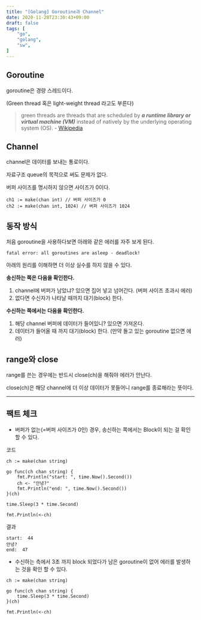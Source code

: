 ```yaml
---
title: "[Golang] Goroutine과 Channel"
date: 2020-11-28T23:30:43+09:00
draft: false
tags: [
    "go",
    "golang",
    "sw",
]
---
```

## Goroutine
goroutine은 경량 스레드이다.

(Green thread 혹은 light-weight thread 라고도 부른다)

> green threads are threads that are scheduled by ___a runtime library or virtual machine (VM)___ instead of natively by the underlying operating system (OS). - [Wikipedia](https://en.wikipedia.org/wiki/Green_threads)

## Channel
channel은 데이터를 보내는 통로이다.

자료구조 queue의 목적으로 써도 문제가 없다.

버퍼 사이즈를 명시하지 않으면 사이즈가 0이다.

    ch1 := make(chan int) // 버퍼 사이즈가 0
	ch2 := make(chan int, 1024) // 버퍼 사이즈가 1024


## 동작 방식
처음 goroutine을 사용하다보면 아래와 같은 에러를 자주 보게 된다.

    fatal error: all goroutines are asleep - deadlock!

아래의 원리를 이해하면 더 이상 실수를 하지 않을 수 있다.

**송신하는 쪽은 다음을 확인한다.**

1. channel에 버퍼가 남았냐? 있으면 집어 넣고 넘어간다. (버퍼 사이즈 초과시 에러)
2. 없다면 수신자가 나타날 때까지 대기(block) 한다.

**수신하는 쪽에서는 다음을 확인한다.**

1. 해당 channel 버퍼에 데이터가 들어있니? 있으면 가져온다.
2. 데이터가 들어올 때 까지 대기(block) 한다. (만약 돌고 있는 goroutine 없으면 에러)

## range와 close

range를 쓴는 경우에는 반드시 close(ch)을 해줘야 에러가 안난다.

close(ch)은 해당 channel에 더 이상 데이터가 못들어니 range를 종료해라는 뜻이다.

--- 
## 팩트 체크

- 버퍼가 없는(=버퍼 사이즈가 0인) 경우, 송신하는 쪽에서는 Block이 되는 걸 확인할 수 있다.

코드

	ch := make(chan string)

	go func(ch chan string) {
		fmt.Println("start: ", time.Now().Second())
		ch <- "안녕?"
		fmt.Println("end: ", time.Now().Second())
	}(ch)

	time.Sleep(3 * time.Second)

	fmt.Println(<-ch)

결과

    start:  44
    안녕?
    end:  47

- 수신하는 측에서 3초 까지 block 되었다가 남은 goroutine이 없어 에러를 발생하는 것을 확인 할 수 있다.
~~~
ch := make(chan string)

go func(ch chan string) {
    time.Sleep(3 * time.Second)
}(ch)

fmt.Println(<-ch)
~~~
